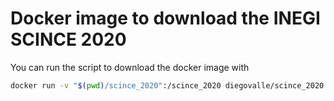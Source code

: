 # Docker image to download the INEGI SCINCE 2020

You can run the script to download the docker image with


```sh
docker run -v "$(pwd)/scince_2020":/scince_2020 diegovalle/scince_2020
```
